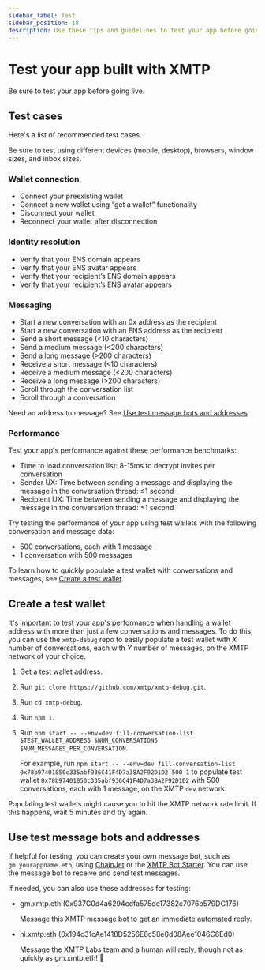 ```yaml
---
sidebar_label: Test
sidebar_position: 18
description: Use these tips and guidelines to test your app before going live.
---
```


# Test your app built with XMTP

Be sure to test your app before going live.

## Test cases

Here's a list of recommended test cases.

Be sure to test using different devices (mobile, desktop), browsers, window sizes, and inbox sizes.

### Wallet connection

- Connect your preexisting wallet
- Connect a new wallet using “get a wallet” functionality
- Disconnect your wallet
- Reconnect your wallet after disconnection

### Identity resolution

- Verify that your ENS domain appears
- Verify that your ENS avatar appears
- Verify that your recipient’s ENS domain appears
- Verify that your recipient’s ENS avatar appears

### Messaging

- Start a new conversation with an 0x address as the recipient
- Start a new conversation with an ENS address as the recipient
- Send a short message (<10 characters)
- Send a medium message (<200 characters)
- Send a long message (>200 characters)
- Receive a short message (<10 characters)
- Receive a medium message (<200 characters)
- Receive a long message (>200 characters)
- Scroll through the conversation list
- Scroll through a conversation

Need an address to message? See [Use test message bots and addresses](#use-test-message-bots-and-addresses)

### Performance

Test your app's performance against these performance benchmarks:

- Time to load conversation list: 8-15ms to decrypt invites per conversation
- Sender UX: Time between sending a message and displaying the message in the conversation thread: ≤1 second
- Recipient UX: Time between sending a message and displaying the message in the conversation thread: ≤1 second

Try testing the performance of your app using test wallets with the following conversation and message data:

- 500 conversations, each with 1 message
- 1 conversation with 500 messages

To learn how to quickly populate a test wallet with conversations and messages, see [Create a test wallet](#create-a-test-wallet).

## Create a test wallet

It's important to test your app's performance when handling a wallet address with more than just a few conversations and messages. To do this, you can use the `xmtp-debug` repo to easily populate a test wallet with _X_ number of conversations, each with _Y_ number of messages, on the XMTP network of your choice.

1. Get a test wallet address.
2. Run `git clone https://github.com/xmtp/xmtp-debug.git`.
3. Run `cd xmtp-debug`.
4. Run `npm i`.
5. Run `npm start -- --env=dev fill-conversation-list $TEST_WALLET_ADDRESS $NUM_CONVERSATIONS $NUM_MESSAGES_PER_CONVERSATION`.

   For example, run `npm start -- --env=dev fill-conversation-list 0x78b97401850c335abf936C41F4D7a38A2F92D1D2 500 1` to populate test wallet `0x78b97401850c335abf936C41F4D7a38A2F92D1D2` with 500 conversations, each with 1 message, on the XMTP `dev` network.

Populating test wallets might cause you to hit the XMTP network rate limit. If this happens, wait 5 minutes and try again.

## Use test message bots and addresses

If helpful for testing, you can create your own message bot, such as `gm.yourappname.eth`, using [ChainJet](https://chainjet.io/) or the [XMTP Bot Starter](https://github.com/xmtp/xmtp-bot-starter). You can use the message bot to receive and send test messages.

If needed, you can also use these addresses for testing:

- gm.xmtp.eth (0x937C0d4a6294cdfa575de17382c7076b579DC176)

  Message this XMTP message bot to get an immediate automated reply.

- hi.xmtp.eth (0x194c31cAe1418D5256E8c58e0d08Aee1046C6Ed0)

  Message the XMTP Labs team and a human will reply, though not as quickly as gm.xmtp.eth! 🤖

